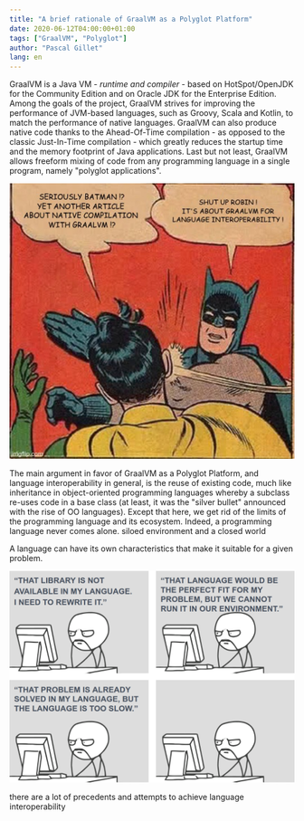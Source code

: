 ```yaml
---
title: "A brief rationale of GraalVM as a Polyglot Platform"
date: 2020-06-12T04:00:00+01:00
tags: ["GraalVM", "Polyglot"]
author: "Pascal Gillet"
lang: en
---
```


GraalVM is a Java VM - _runtime and compiler_ - based on HotSpot/OpenJDK for the Community Edition and on Oracle JDK for 
the Enterprise Edition. Among the goals of the project, GraalVM strives for improving the performance of JVM-based 
languages, such as Groovy, Scala and Kotlin, to match the performance of native languages. GraalVM can also produce 
native code thanks to the Ahead-Of-Time compilation - as opposed to the classic Just-In-Time compilation - which greatly 
reduces the startup time and the memory footprint of Java applications. Last but not least, GraalVM allows freeform 
mixing of code from any programming language in a single program, namely "polyglot applications".   

![banner](batman-robin.jpg)

<!--more-->

The main argument in favor of GraalVM as a Polyglot Platform, and language interoperability in general, is the reuse of 
existing code, much like inheritance in object-oriented programming languages whereby a subclass re-uses code in a base 
class (at least, it was the "silver bullet" announced with the rise of OO languages). Except that here, we get rid of 
the limits of the programming language and its ecosystem. Indeed, a programming language never comes alone. 
siloed environment and a closed world


A language can have its own characteristics that make it suitable for a given problem.   

![GraalVM rationale](graalvm-rationale.png)


there are a lot of precedents and attempts to achieve language interoperability
